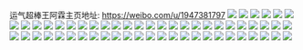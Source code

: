 运气超棒王阿霖主页地址: https://weibo.com/u/1947381797 
![](https://wx4.sinaimg.cn/mw2000/7412b025ly1h8qxvze1hcj21400u0do4.jpg) 
![](https://wx4.sinaimg.cn/mw2000/7412b025ly1h78jorqk17j21hc0u0wfx.jpg) 
![](https://wx4.sinaimg.cn/mw2000/7412b025ly1h78jorhenpj21o01o0npd.jpg) 
![](https://wx4.sinaimg.cn/mw2000/7412b025ly1h78jot23f5j20u00u00vv.jpg) 
![](https://wx4.sinaimg.cn/mw2000/7412b025ly1h7285wotwdj21be0zk7og.jpg) 
![](https://wx4.sinaimg.cn/mw2000/7412b025ly1h7285xvdvnj21o01o07wh.jpg) 
![](https://wx4.sinaimg.cn/mw2000/7412b025ly1h7285z1xomj21o01o0amu.jpg) 
![](https://wx4.sinaimg.cn/mw2000/7412b025ly1h71b4lo7f8j21be0zk0xp.jpg) 
![](https://wx4.sinaimg.cn/mw2000/7412b025ly1h6p30e8qx9j21400u0di8.jpg) 
![](https://wx4.sinaimg.cn/mw2000/7412b025ly1h6p2zrnrzpj22801o048i.jpg) 
![](https://wx4.sinaimg.cn/mw2000/7412b025ly1h6p2zt1v9vj22801o0x6p.jpg) 
![](https://wx4.sinaimg.cn/mw2000/7412b025ly1h6p2zv081zj22801o01ky.jpg) 
![](https://wx4.sinaimg.cn/mw2000/7412b025ly1h6p2zwwx76j22801o0npe.jpg) 
![](https://wx4.sinaimg.cn/mw2000/7412b025ly1h6p2zyiyxej22801o04qp.jpg) 
![](https://wx4.sinaimg.cn/mw2000/7412b025ly1h6mlimk3ihj21be0zkx0r.jpg) 
![](https://wx4.sinaimg.cn/mw2000/7412b025ly1h6mlfb35alj21o01o0qd5.jpg) 
![](https://wx4.sinaimg.cn/mw2000/7412b025ly1h6ml7kquhjj20zk1beapk.jpg) 
![](https://wx4.sinaimg.cn/mw2000/7412b025ly1h6ml7lneorj20zk1beq8o.jpg) 
![](https://wx4.sinaimg.cn/mw2000/7412b025ly1h6ml7mpns2j21be0zkgxx.jpg) 
![](https://wx4.sinaimg.cn/mw2000/7412b025ly1h6ml7nrxd9j21be0zk1kx.jpg) 
![](https://wx4.sinaimg.cn/mw2000/7412b025ly1h6ml7onv91j21o01o0npd.jpg) 
![](https://wx4.sinaimg.cn/mw2000/7412b025ly1h6ml7pclb8j21o01o0tjx.jpg) 
![](https://wx4.sinaimg.cn/mw2000/7412b025ly1h6ml7ra59kj21be0zkb29.jpg) 
![](https://wx4.sinaimg.cn/mw2000/7412b025ly1h6ml7s897mj21o01o0e82.jpg) 
![](https://wx4.sinaimg.cn/mw2000/7412b025ly1h6ml7szepxj21o01o0tow.jpg) 
![](https://wx4.sinaimg.cn/mw2000/7412b025ly1h6ml7totsvj21o01o0qv5.jpg) 
![](https://wx4.sinaimg.cn/mw2000/7412b025ly1h6ml7w09fij21o01o0npd.jpg) 
![](https://wx4.sinaimg.cn/mw2000/7412b025ly1h6ml7j2jp3j22yo1o0ql3.jpg) 
![](https://wx4.sinaimg.cn/mw2000/7412b025ly1h6ml7wq4ukj21o01o0dtn.jpg) 
![](https://wx4.sinaimg.cn/mw2000/7412b025ly1h6ml7xcnemj21o01o0e81.jpg) 
![](https://wx4.sinaimg.cn/mw2000/7412b025ly1h6ml80ts5dj20u00u03za.jpg) 
![](https://wx4.sinaimg.cn/mw2000/7412b025ly1h6ml804w38j23402c01kz.jpg) 
![](https://wx4.sinaimg.cn/mw2000/7412b025ly1h51vzg8by9j21o01o07wh.jpg) 
![](https://wx4.sinaimg.cn/mw2000/7412b025ly1h4pgjvgr6nj213z0u01kf.jpg) 
![](https://wx4.sinaimg.cn/mw2000/7412b025ly1h4pgk1x62lj22801o0qv6.jpg) 
![](https://wx4.sinaimg.cn/mw2000/7412b025ly1h4pgk7ezfkj22801o01kz.jpg) 
![](https://wx4.sinaimg.cn/mw2000/7412b025ly1h4pgkb47w3j22801o0b2b.jpg) 
![](https://wx4.sinaimg.cn/mw2000/7412b025ly1h4pgjq8cojj22801o0npe.jpg) 
![](https://wx4.sinaimg.cn/mw2000/7412b025ly1h4pgkck8ccj22801o0b2b.jpg) 
![](https://wx4.sinaimg.cn/mw2000/7412b025ly1h4pgkdro9tj22801o0x6q.jpg) 
![](https://wx4.sinaimg.cn/mw2000/7412b025ly1h4pgkf0praj22801o07wj.jpg) 
![](https://wx4.sinaimg.cn/mw2000/7412b025ly1h4pgkgu76tj22801o0x6p.jpg) 
![](https://wx4.sinaimg.cn/mw2000/7412b025ly1h4jmgy2e1ij21o02807wj.jpg) 
![](https://wx4.sinaimg.cn/mw2000/7412b025ly1h4jmgw8rnlj21o0280x6q.jpg) 
![](https://wx4.sinaimg.cn/mw2000/7412b025ly1h4ca9755hbj21be0zk4ia.jpg) 
![](https://wx4.sinaimg.cn/mw2000/7412b025ly1h4ca95isboj213z0u0aqo.jpg) 
![](https://wx4.sinaimg.cn/mw2000/7412b025ly1h4ca9a3521j21be0zkh58.jpg) 
![](https://wx4.sinaimg.cn/mw2000/7412b025ly1h4ca98envmj216t0wi4fr.jpg) 
![](https://wx4.sinaimg.cn/mw2000/7412b025ly1h4ca9dnsmpj22801o07wi.jpg) 
![](https://wx4.sinaimg.cn/mw2000/7412b025ly1h4ca9b1wtvj217d0weasw.jpg) 
![](https://wx4.sinaimg.cn/mw2000/7412b025ly1h4cayk7tg7j20qb0x9won.jpg) 
![](https://wx4.sinaimg.cn/mw2000/7412b025ly1h4ca9it9w0j22801o04qr.jpg) 
![](https://wx4.sinaimg.cn/mw2000/7412b025ly1h4ca9fn5aij20zk1bedz3.jpg) 
![](https://wx4.sinaimg.cn/mw2000/7412b025ly1h4bxvdxqv5j20u01sxjyb.jpg) 
![](https://wx4.sinaimg.cn/mw2000/7412b025ly1h4bxsnlpp1j20u01sy45g.jpg) 
![](https://wx4.sinaimg.cn/mw2000/7412b025ly1h466d3r2nxj22801o07wi.jpg) 
